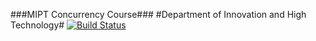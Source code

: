 ###MIPT Concurrency Course###
#Department of Innovation and High Technology#
[![Build Status](https://travis-ci.com/tulindanil/Concurrency.svg?token=w1X4bMUnVYRDZBpD6y95&branch=master)](https://travis-ci.com/tulindanil/Concurrency)
